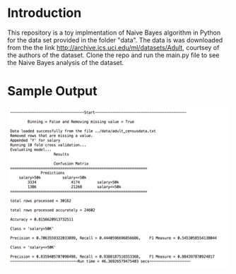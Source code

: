 # Introduction
This repository is a toy implmentation of Naive Bayes algorithm in Python for the data set provided in the folder "data".
The data is was downloaded from the the link http://archive.ics.uci.edu/ml/datasets/Adult, courtsey of the authors of the dataset.
Clone the repo and run the main.py file to see the Naive Bayes analysis of the dataset. 

# Sample Output
![Screenshot](Sample_output.png)

